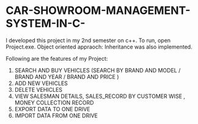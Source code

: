# CAR-SHOWROOM-MANAGEMENT-SYSTEM-IN-C-


I developed this project in my 2nd semester on c++. To run, open Project.exe. Object oriented appraoch: Inheritance was also implemented.

Following are the features of my Project:

1) SEARCH AND BUY VEHICLES (SEARCH BY BRAND AND MODEL / BRAND AND YEAR / BRAND AND PRICE )
2) ADD NEW VEHICLES
3) DELETE VEHICLES
4) VIEW SALESMAN DETAILS, SALES_RECORD BY CUSTOMER WISE , MONEY COLLECTION RECORD
4) EXPORT DATA TO ONE DRIVE
5) IMPORT DATA FROM ONE DRIVE




